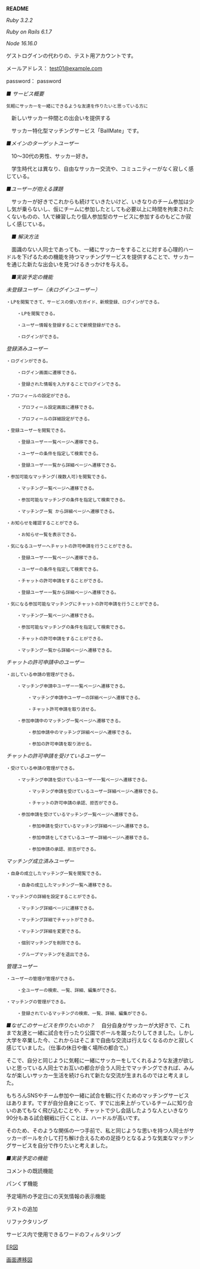 __README__


_Ruby 3.2.2_

_Ruby on Rails 6.1.7_

_Node 16.16.0_


ゲストログインの代わりの、テスト用アカウントです。


メールアドレス： test01@example.com

password： password

_■ サービス概要_

	気軽にサッカーを一緒にできるような友達を作りたいと思っている方に

　新しいサッカー仲間との出会いを提供する

　サッカー特化型マッチングサービス「BallMate」です。


_■メインのターゲットユーザー_

　10〜30代の男性、サッカー好き。

　学生時代とは異なり、自由なサッカー交流や、コミュニティーがなく寂しく感じている。


_■ユーザーが抱える課題_

　サッカーが好きでこれからも続けていきたいけど、いきなりのチーム参加は少し気が乗らないし、仮にチームに参加したとしても必要以上に時間を拘束されたくないものの、1人で練習したり個人参加型のサービスに参加するのもどこか寂しく感じている。


　_■ 解決方法_

　面識のない人同士であっても、一緒にサッカーをすることに対する心理的ハードルを下げるための機能を持つマッチングサービスを提供することで、サッカーを通じた新たな出会いを見つけるきっかけを与える。


　_■実装予定の機能_

_未登録ユーザー（未ログインユーザー）_

	・LPを閲覧できて、サービスの使い方ガイド、新規登録、ログインができる。

		・LPを閲覧できる。

		・ユーザー情報を登録することで新規登録ができる。

		・ログインができる。


_登録済みユーザー_

	・ログインができる。

		・ログイン画面に遷移できる。

		・登録された情報を入力することでログインできる。

	・プロフィールの設定ができる。

		・プロフィール設定画面に遷移できる。

		・プロフィールの詳細設定ができる。

	・登録ユーザーを閲覧できる。

		・登録ユーザー一覧ページへ遷移できる。

		・ユーザーの条件を指定して検索できる。

		・登録ユーザー一覧から詳細ページへ遷移できる。

	・参加可能なマッチング(複数人可)を閲覧できる。

		・マッチング一覧ページへ遷移できる。

		・参加可能なマッチングの条件を指定して検索できる。

		・マッチング一覧 から詳細ページへ遷移できる。

	・お知らせを確認することができる。

		・お知らせ一覧を表示できる。

	・気になるユーザーへチャットの許可申請を行うことができる。

		・登録ユーザー一覧ページへ遷移できる。

		・ユーザーの条件を指定して検索できる。

		・チャットの許可申請をすることができる。

		・登録ユーザー一覧から詳細ページへ遷移できる。

	・気になる参加可能なマッチングにチャットの許可申請を行うことができる。

		・マッチング一覧ページへ遷移できる。

		・参加可能なマッチングの条件を指定して検索できる。

		・チャットの許可申請をすることができる。

		・マッチング一覧から詳細ページへ遷移できる。


_チャットの許可申請中のユーザー_

	・出している申請の管理ができる。

		・マッチング申請中ユーザー一覧ページへ遷移できる。

			・マッチング申請中ユーザーの詳細ページへ遷移できる。

			・チャット許可申請を取り消せる。

		・参加申請中のマッチング一覧ページへ遷移できる。

			・参加申請中のマッチング詳細ページへ遷移できる。

			・参加の許可申請を取り消せる。


_チャットの許可申請を受けているユーザー_

	・受けている申請の管理ができる。

		・マッチング申請を受けているユーザー一覧ページへ遷移できる。

			・マッチング申請を受けているユーザー詳細ページへ遷移できる。

			・チャットの許可申請の承認、拒否ができる。

		・参加申請を受けているマッチング一覧ページへ遷移できる。

			・参加申請を受けているマッチング詳細ページへ遷移できる。

			・参加申請をしてきているユーザー詳細ページへ遷移できる。

			・参加申請の承認、拒否ができる。


_マッチング成立済みユーザー_

	・自身の成立したマッチング一覧を閲覧できる。

		・自身の成立したマッチング一覧へ遷移できる。

	・マッチングの詳細を設定することができる。

		・マッチング詳細ページに遷移できる。

		・マッチング詳細でチャットができる。

		・マッチング詳細を変更できる。

		・個別マッチングを削除できる。

		・グループマッチングを退出できる。


_管理ユーザー_

	・ユーザーの管理が管理ができる。

		・全ユーザーの検索、一覧、詳細、編集ができる。

	・マッチングの管理ができる。

		・登録されているマッチングの検索、一覧、詳細、編集ができる。


_■なぜこのサービスを作りたいのか？_
　自分自身がサッカーが大好きで、これまで友達と一緒に試合を行ったり公園でボールを蹴ったりしてきました。しかし大学を卒業した今、これからはそこまで自由な交流は行えなくなるのかと寂しく感じていました。（仕事の休日や働く場所の都合で。）

そこで、自分と同じように気軽に一緒にサッカーをしてくれるような友達が欲しいと思っている人同士でお互いの都合が合う人同士でマッチングできれば、みんなが楽しいサッカー生活を続けられて新たな交流が生まれるのではと考えました。

もちろんSNSやチーム参加や一緒に試合を観に行くためのマッチングサービスはあります。ですが自分自身にとって、すでに出来上がっているチームに知り合いのあてもなく飛び込むことや、チャットで少し会話したような人といきなり90分もある試合観戦に行くことは、ハードルが高いです。

そのため、そのような関係の一つ手前で、私と同じような思いを持つ人同士がサッカーボールを介して打ち解け合えるための足掛りとなるような気楽なマッチングサービスを自分で作りたいと考えました。

_■実装予定の機能_

コメントの既読機能

パンくず機能

予定場所の予定日にの天気情報の表示機能

テストの追加

リファクタリング

サービス内で使用できるワードのフィルタリング


[ER図](https://gyazo.com/50860ed36c293afc25e1661360060d82)


[画面遷移図](https://www.figma.com/file/X1Lyb6IHLdGrMOVEHld2y7/Untitled?node-id=0%3A1&t=1kMZg9TUV61kLoZv-1)



